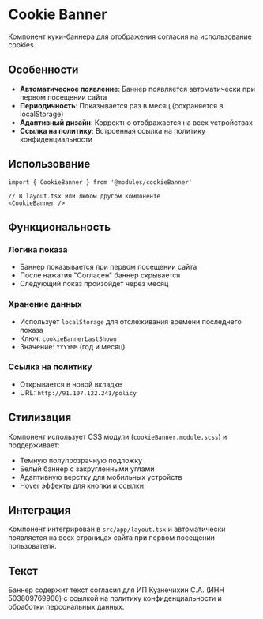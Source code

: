 # Cookie Banner

Компонент куки-баннера для отображения согласия на использование cookies.

## Особенности

- **Автоматическое появление**: Баннер появляется автоматически при первом посещении сайта
- **Периодичность**: Показывается раз в месяц (сохраняется в localStorage)
- **Адаптивный дизайн**: Корректно отображается на всех устройствах
- **Ссылка на политику**: Встроенная ссылка на политику конфиденциальности

## Использование

```tsx
import { CookieBanner } from '@modules/cookieBanner'

// В layout.tsx или любом другом компоненте
<CookieBanner />
```

## Функциональность

### Логика показа
- Баннер показывается при первом посещении сайта
- После нажатия "Согласен" баннер скрывается
- Следующий показ произойдет через месяц

### Хранение данных
- Использует `localStorage` для отслеживания времени последнего показа
- Ключ: `cookieBannerLastShown`
- Значение: `YYYYMM` (год и месяц)

### Ссылка на политику
- Открывается в новой вкладке
- URL: `http://91.107.122.241/policy`

## Стилизация

Компонент использует CSS модули (`cookieBanner.module.scss`) и поддерживает:
- Темную полупрозрачную подложку
- Белый баннер с закругленными углами
- Адаптивную верстку для мобильных устройств
- Hover эффекты для кнопки и ссылки

## Интеграция

Компонент интегрирован в `src/app/layout.tsx` и автоматически появляется на всех страницах сайта при первом посещении пользователя.

## Текст

Баннер содержит текст согласия для ИП Кузнечихин С.А. (ИНН 503809769906) с ссылкой на политику конфиденциальности и обработки персональных данных.
